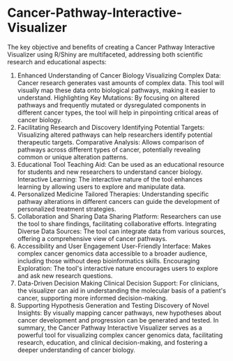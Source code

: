 # Cancer-Pathway-Interactive-Visualizer

The key objective and benefits of creating a Cancer Pathway Interactive Visualizer using R/Shiny are multifaceted, addressing both scientific research and educational aspects:
1. Enhanced Understanding of Cancer Biology
Visualizing Complex Data: Cancer research generates vast amounts of complex data. This tool will visually map these data onto biological pathways, making it easier to understand.
Highlighting Key Mutations: By focusing on altered pathways and frequently mutated or dysregulated components in different cancer types, the tool will help in pinpointing critical areas of cancer biology.
2. Facilitating Research and Discovery
Identifying Potential Targets: Visualizing altered pathways can help researchers identify potential therapeutic targets.
Comparative Analysis: Allows comparison of pathways across different types of cancer, potentially revealing common or unique alteration patterns.
3. Educational Tool
Teaching Aid: Can be used as an educational resource for students and new researchers to understand cancer biology.
Interactive Learning: The interactive nature of the tool enhances learning by allowing users to explore and manipulate data.
4. Personalized Medicine
Tailored Therapies: Understanding specific pathway alterations in different cancers can guide the development of personalized treatment strategies.
5. Collaboration and Sharing
Data Sharing Platform: Researchers can use the tool to share findings, facilitating collaborative efforts.
Integrating Diverse Data Sources: The tool can integrate data from various sources, offering a comprehensive view of cancer pathways.
6. Accessibility and User Engagement
User-Friendly Interface: Makes complex cancer genomics data accessible to a broader audience, including those without deep bioinformatics skills.
Encouraging Exploration: The tool's interactive nature encourages users to explore and ask new research questions.
7. Data-Driven Decision Making
Clinical Decision Support: For clinicians, the visualizer can aid in understanding the molecular basis of a patient's cancer, supporting more informed decision-making.
8. Supporting Hypothesis Generation and Testing
Discovery of Novel Insights: By visually mapping cancer pathways, new hypotheses about cancer development and progression can be generated and tested.
In summary, the Cancer Pathway Interactive Visualizer serves as a powerful tool for visualizing complex cancer genomics data, facilitating research, education, and clinical decision-making, and fostering a deeper understanding of cancer biology.
